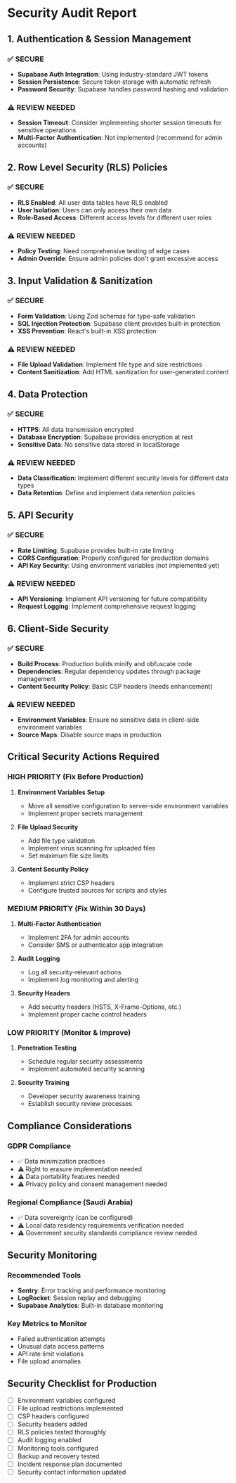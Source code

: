 # Security Audit Report

## 1. Authentication & Session Management

### ✅ SECURE
- **Supabase Auth Integration**: Using industry-standard JWT tokens
- **Session Persistence**: Secure token storage with automatic refresh
- **Password Security**: Supabase handles password hashing and validation

### ⚠️ REVIEW NEEDED
- **Session Timeout**: Consider implementing shorter session timeouts for sensitive operations
- **Multi-Factor Authentication**: Not implemented (recommend for admin accounts)

## 2. Row Level Security (RLS) Policies

### ✅ SECURE
- **RLS Enabled**: All user data tables have RLS enabled
- **User Isolation**: Users can only access their own data
- **Role-Based Access**: Different access levels for different user roles

### ⚠️ REVIEW NEEDED
- **Policy Testing**: Need comprehensive testing of edge cases
- **Admin Override**: Ensure admin policies don't grant excessive access

## 3. Input Validation & Sanitization

### ✅ SECURE
- **Form Validation**: Using Zod schemas for type-safe validation
- **SQL Injection Protection**: Supabase client provides built-in protection
- **XSS Prevention**: React's built-in XSS protection

### ⚠️ REVIEW NEEDED
- **File Upload Validation**: Implement file type and size restrictions
- **Content Sanitization**: Add HTML sanitization for user-generated content

## 4. Data Protection

### ✅ SECURE
- **HTTPS**: All data transmission encrypted
- **Database Encryption**: Supabase provides encryption at rest
- **Sensitive Data**: No sensitive data stored in localStorage

### ⚠️ REVIEW NEEDED
- **Data Classification**: Implement different security levels for different data types
- **Data Retention**: Define and implement data retention policies

## 5. API Security

### ✅ SECURE
- **Rate Limiting**: Supabase provides built-in rate limiting
- **CORS Configuration**: Properly configured for production domains
- **API Key Security**: Using environment variables (not implemented yet)

### ⚠️ REVIEW NEEDED
- **API Versioning**: Implement API versioning for future compatibility
- **Request Logging**: Implement comprehensive request logging

## 6. Client-Side Security

### ✅ SECURE
- **Build Process**: Production builds minify and obfuscate code
- **Dependencies**: Regular dependency updates through package management
- **Content Security Policy**: Basic CSP headers (needs enhancement)

### ⚠️ REVIEW NEEDED
- **Environment Variables**: Ensure no sensitive data in client-side environment variables
- **Source Maps**: Disable source maps in production

## Critical Security Actions Required

### HIGH PRIORITY (Fix Before Production)
1. **Environment Variables Setup**
   - Move all sensitive configuration to server-side environment variables
   - Implement proper secrets management

2. **File Upload Security**
   - Add file type validation
   - Implement virus scanning for uploaded files
   - Set maximum file size limits

3. **Content Security Policy**
   - Implement strict CSP headers
   - Configure trusted sources for scripts and styles

### MEDIUM PRIORITY (Fix Within 30 Days)
1. **Multi-Factor Authentication**
   - Implement 2FA for admin accounts
   - Consider SMS or authenticator app integration

2. **Audit Logging**
   - Log all security-relevant actions
   - Implement log monitoring and alerting

3. **Security Headers**
   - Add security headers (HSTS, X-Frame-Options, etc.)
   - Implement proper cache control headers

### LOW PRIORITY (Monitor & Improve)
1. **Penetration Testing**
   - Schedule regular security assessments
   - Implement automated security scanning

2. **Security Training**
   - Developer security awareness training
   - Establish security review processes

## Compliance Considerations

### GDPR Compliance
- ✅ Data minimization practices
- ⚠️ Right to erasure implementation needed
- ⚠️ Data portability features needed
- ⚠️ Privacy policy and consent management needed

### Regional Compliance (Saudi Arabia)
- ✅ Data sovereignty (can be configured)
- ⚠️ Local data residency requirements verification needed
- ⚠️ Government security standards compliance review needed

## Security Monitoring

### Recommended Tools
- **Sentry**: Error tracking and performance monitoring
- **LogRocket**: Session replay and debugging
- **Supabase Analytics**: Built-in database monitoring

### Key Metrics to Monitor
- Failed authentication attempts
- Unusual data access patterns
- API rate limit violations
- File upload anomalies

## Security Checklist for Production

- [ ] Environment variables configured
- [ ] File upload restrictions implemented  
- [ ] CSP headers configured
- [ ] Security headers added
- [ ] RLS policies tested thoroughly
- [ ] Audit logging enabled
- [ ] Monitoring tools configured
- [ ] Backup and recovery tested
- [ ] Incident response plan documented
- [ ] Security contact information updated